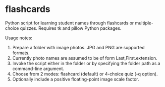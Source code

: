 # flashcards
Python script for learning student names through flashcards or multiple-choice quizzes. Requires tk and pillow Python packages.

Usage notes:
1. Prepare a folder with image photos. JPG and PNG are supported formats.
2. Currently photo names are assumed to be of form Last,First.extension.
3. Invoke the script either in the folder or by specifying the folder path as a command-line argument.
4. Choose from 2 modes: flashcard (default) or 4-choice quiz (-q option).
5. Optionally include a positive floating-point image scale factor.
